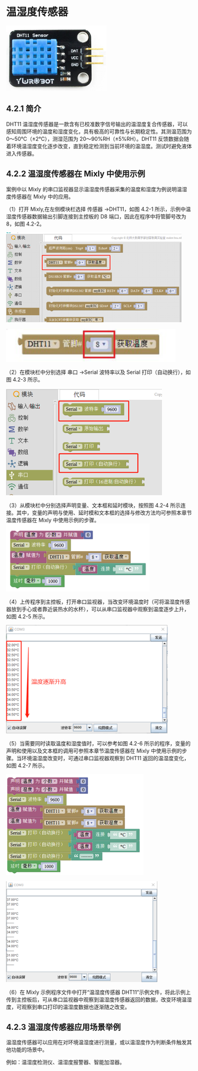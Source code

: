 # 温湿度传感器

![](../../.gitbook/assets/ying-jian-1212286.png)

## 4.2.1 简介

DHT11 温湿度传感器是一款含有已校准数字信号输出的温湿度复合传感器，可以感知周围环境的温度和湿度变化，具有极高的可靠性与长期稳定性。其测温范围为 0～50℃（±2℃），测湿范围为 20～90%RH（±5%RH）。DHT11 反馈数据会随着环境温湿度变化逐步改变，直到稳定检测到当前环境的温湿度。测试时避免液体进入传感器。

## 4.2.2 温湿度传感器在 Mixly 中使用示例

案例中以 Mixly 的串口监视器显示温湿度传感器采集的温度和湿度为例说明温湿度传感器在 Mixly 中的应用。

（1）打开 Mixly,在左侧模块栏选择 传感器 →DHT11，如图 4.2-1 所示，示例中温湿度传感器数据输出引脚连接到主控板的 D8 端口，因此在程序中将管脚号改为 8，如图 4.2-2。

![&#x56FE; 4.2-1](../../.gitbook/assets/ying-jian-1212648.png)

![&#x56FE; 4.2-2](../../.gitbook/assets/ying-jian-1212658.png)

（2）在模块栏中分别选择 串口 →Serial 波特率以及 Serial 打印（自动换行），如图 4.2-3 所示。

![&#x56FE; 4.2-3](../../.gitbook/assets/ying-jian-1212727.png)

（3）从模块栏中分别选择声明变量、文本框和延时模块，按照图 4.2-4 所示连接。其中，变量的声明与使用、延时模和文本框的选择与修改方法均可参照本章节温度传感器在 Mixly 中使用示例的步骤。 ![&#x56FE; 4.2-4](../../.gitbook/assets/ying-jian-1212835.png)

（4）上传程序到主控板，打开串口监视器，当改变环境温度时（可将温湿度传感器放到手心或者靠近装热水的水杯），可以从串口监视器中观察到温度逐步上升，如图 4.2-5 所示。

![&#x56FE; 4.2-5](../../.gitbook/assets/ying-jian-1212930.png)

（5）当需要同时读取温度和湿度值时，可以参考如图 4.2-6 所示的程序，变量的声明和使用以及文本框的调用可参照本章节温度传感器在 Mixly 中使用示例的步骤。当环境温湿度改变时，可通过串口监视器观察到 DHT11 返回的温湿度变化，如图 4.2-7 所示。

![&#x56FE; 4.2-6](../../.gitbook/assets/ying-jian-1213071.png)

![&#x56FE; 4.2-7](../../.gitbook/assets/ying-jian-1213081.png)

（6）在 Mixly 示例程序文件中打开“温湿度传感器 DHT11”示例文件，将此示例上传到主控板后，可从串口监视器中观察到温湿度传感器返回的数据，改变环境温湿度，可观察到串口打印的温湿度数据也逐渐随之改变。

## 4.2.3 温湿度传感器应用场景举例

温湿度传感器可以应用在对环境温湿度进行测量，或以温湿度作为判断条件触发其他功能的场景中。

例如：温湿度检测仪、温湿度报警器、智能加湿器。

